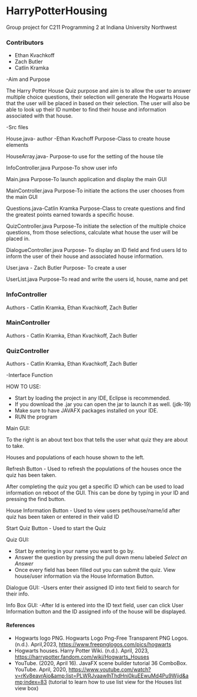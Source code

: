 
# HarryPotterHousing
Group project for C211 Programming 2 at Indiana University Northwest

### Contributors
- Ethan Kvachkoff
- Zach Butler
- Catlin Kramka

-Aim and Purpose

The Harry Potter House Quiz purpose and aim is to allow the user to answer multiple choice questions, 
their selection will generate the Hogwarts House that the user will be placed in based on their selection. 
The user will also be able to look up their ID number to find their house and information associated with that house. 

-Src files

House.java- author -Ethan Kvachoff
Purpose-Class to create house elements

HouseArray.java- 
Purpose-to use for the setting of the house tile

InfoController.java
Purpose-To show user info

Main.java
Purpose-To launch application and display the main GUI

MainController.java
Purpose-To initiate the actions the user chooses from the main GUI

Questions.java-Catlin Kramka
Purpose-Class to create questions and find the greatest points earned towards a specific house. 

QuizController.java
Purpose-To initiate the selection of the multiple choice questions, from those selections, calculate what house the user will be placed in. 

DialogueController.java
Purpose- To display an ID field and find users Id to inform the user of their house and associated house information. 

User.java - Zach Butler
Purpose- To create a user 

UserList.java
Purpose-To read and write the users id, house, name and pet 


### InfoController
Authors - Catlin Kramka, Ethan Kvachkoff, Zach Butler 

### MainController
Authors - Catlin Kramka, Ethan Kvachkoff, Zach Butler

### QuizController
Authors - Catlin Kramka, Ethan Kvachkoff, Zach Butler


-Interface Function 

HOW TO USE:
 - Start by loading the project in any IDE, Eclipse is recommended. 
 - If you download the .jar you can open the jar to launch it as well. (jdk-19)
 - Make sure to have JAVAFX packages installed on your IDE.
 - RUN the program
 
 Main GUI:
     
 To the right is an about text box that tells the user what quiz they are about to take.
 
 Houses and populations of each house shown to the left.
 
 Refresh Button - Used to refresh the populations of the houses once the quiz has been taken.
 
 After completing the quiz you get a specific ID which can be used to load information on reboot of the GUI. This can be done by typing in your ID and pressing the find button. 
 
 House Information Button - Used to view users pet/house/name/id after quiz has been taken or entered in their valid ID
 
 Start Quiz Button - Used to start the Quiz
 
 
 Quiz GUI:
  - Start by entering in your name you want to go by. 
  - Answer the question by pressing the pull down menu labeled *Select an Answer*
  - Once every field has been filled out you can submit the quiz. View house/user information via the House Information Button. 
  
  Dialogue GUI: 
  -Users enter their assigned ID into text field to search for their info. 
  
  Info Box GUI:
  -After Id is entered into the ID text field, user can click User Information button and the ID assigned info of the house will 
  be displayed. 
  
   

#### References
 - Hogwarts logo PNG. Hogwarts Logo Png-Free Transparent PNG Logos. (n.d.). April,2023, 
 	https://www.freepnglogos.com/pics/hogwarts 
 - Hogwarts houses. Harry Potter Wiki. (n.d.). April, 2023, 
    https://harrypotter.fandom.com/wiki/Hogwarts_Houses 
 - YouTube. (2020, April 16). JavaFX scene builder tutorial 36 ComboBox. YouTube. April, 2020, 
     https://www.youtube.com/watch?v=rKv8eavrAio&amp;list=PLWRJvaawlhThdHni0kuEEwuMd4Pu9Wjid&amp;index=83 
    (tutorial to learn how to use list view for the Houses list view box)
